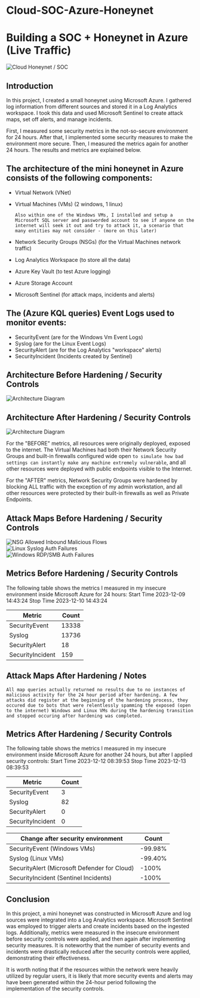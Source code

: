 # Cloud-SOC-Azure-Honeynet

# Building a SOC + Honeynet in Azure (Live Traffic)
![Cloud Honeynet / SOC](https://i.imgur.com/ZWxe03e.jpg)

## Introduction

In this project, I created a small honeynet using Microsoft Azure. I gathered log information from different sources and stored it in a Log Analytics workspace. I took this data and used Microsoft Sentinel to create attack maps, set off alerts, and manage incidents.

First, I measured some security metrics in the not-so-secure environment for 24 hours. After that, I implemented some security measures to make the environment more secure. Then, I measured the metrics again for another 24 hours. The results and metrics are explained below.

## The architecture of the mini honeynet in Azure consists of the following components:

- Virtual Network (VNet)
- Virtual Machines (VMs) (2 windows, 1 linux)
  
  ```Also within one of the Windows VMs, I installed and setup a Microsoft SQL server and passworded account to see if anyone on the internet will seek it out and try to attack it, a scenario that many entities may not consider - (more on this later)```
- Network Security Groups (NSGs) (for the Virtual Machines network traffic)
- Log Analytics Workspace (to store all the data)
- Azure Key Vault (to test Azure logging)
- Azure Storage Account
- Microsoft Sentinel (for attack maps, incidents and alerts)

## The (Azure KQL queries) Event Logs used to monitor events:
- SecurityEvent (are for the Windows Vm Event Logs)
- Syslog (are for the Linux Event Logs)
- SecurityAlert (are for the Log Analytics "workspace" alerts)
- SecurityIncident (Incidents created by Sentinel)

## Architecture Before Hardening / Security Controls
![Architecture Diagram](https://i.imgur.com/aBDwnKb.jpg)

## Architecture After Hardening / Security Controls
![Architecture Diagram](https://i.imgur.com/YQNa9Pp.jpg)

For the "BEFORE" metrics, all resources were originally deployed, exposed to the internet. The Virtual Machines had both their Network Security Groups and built-in firewalls configured wide open ```to simulate how bad settings can instantly make any machine extremely vulnerable```, and all other resources were deployed with public endpoints visible to the Internet.

For the "AFTER" metrics, Network Security Groups were hardened by blocking ALL traffic with the exception of my admin workstation, and all other resources were protected by their built-in firewalls as well as Private Endpoints.

## Attack Maps Before Hardening / Security Controls
![NSG Allowed Inbound Malicious Flows](https://i.imgur.com/1qvswSX.png)<br>
![Linux Syslog Auth Failures](https://i.imgur.com/G1YgZt6.png)<br>
![Windows RDP/SMB Auth Failures](https://i.imgur.com/ESr9Dlv.png)<br>

## Metrics Before Hardening / Security Controls

The following table shows the metrics I measured in my insecure environment inside Microsoft Azure for 24 hours:
Start Time 2023-12-09 14:43:24
Stop Time 2023-12-10 14:43:24

| Metric                   | Count
| ------------------------ | -----
| SecurityEvent            | 13338
| Syslog                   | 13736
| SecurityAlert            | 18
| SecurityIncident         | 159

## Attack Maps After Hardening / Notes

```All map queries actually returned no results due to no instances of malicious activity for the 24 hour period after hardening. A few attacks did register at the beginning of the hardening process, they occured due to bots that were relentlessly spamming the exposed (open to the internet) Windows and Linux VMs during the hardening transition and stopped occuring after hardening was completed.```

## Metrics After Hardening / Security Controls

The following table shows the metrics I measured in my insecure environment inside Microsoft Azure for another 24 hours, but after I applied security controls:
Start Time 2023-12-12 08:39:53
Stop Time	2023-12-13 08:39:53

| Metric                   | Count
| ------------------------ | -----
| SecurityEvent            | 3
| Syslog                   | 82
| SecurityAlert            | 0
| SecurityIncident         | 0


| Change after security environment           | Count
| ------------------------                    | -----
| SecurityEvent (Windows VMs)                 | -99.98%
| Syslog (Linux VMs)                          | -99.40%
| SecurityAlert (Microsoft Defender for Cloud)| -100%
| SecurityIncident (Sentinel Incidents)       | -100%

## Conclusion

In this project, a mini honeynet was constructed in Microsoft Azure and log sources were integrated into a Log Analytics workspace. Microsoft Sentinel was employed to trigger alerts and create incidents based on the ingested logs. Additionally, metrics were measured in the insecure environment before security controls were applied, and then again after implementing security measures. It is noteworthy that the number of security events and incidents were drastically reduced after the security controls were applied, demonstrating their effectiveness.

It is worth noting that if the resources within the network were heavily utilized by regular users, it is likely that more security events and alerts may have been generated within the 24-hour period following the implementation of the security controls.
